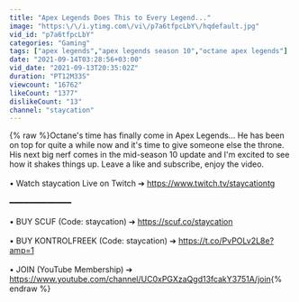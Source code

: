 ```yaml
---
title: "Apex Legends Does This to Every Legend..."
image: "https:\/\/i.ytimg.com\/vi\/p7a6tfpcLbY\/hqdefault.jpg"
vid_id: "p7a6tfpcLbY"
categories: "Gaming"
tags: ["apex legends","apex legends season 10","octane apex legends"]
date: "2021-09-14T03:28:56+03:00"
vid_date: "2021-09-13T20:35:02Z"
duration: "PT12M33S"
viewcount: "16762"
likeCount: "1377"
dislikeCount: "13"
channel: "staycation"
---
```

{% raw %}Octane's time has finally come in Apex Legends... He has been on top for quite a while now and it's time to give someone else the throne. His next big nerf comes in the mid-season 10 update and I'm excited to see how it shakes things up. Leave a like and subscribe, enjoy the video.<br /><br />• Watch staycation Live on Twitch ➔ <a rel="nofollow" target="blank" href="https://www.twitch.tv/staycationtg">https://www.twitch.tv/staycationtg</a><br /><br />━━━━━━━━━━━━━<br /> <br />• BUY SCUF (Code: staycation) ➔ <a rel="nofollow" target="blank" href="https://scuf.co/staycation">https://scuf.co/staycation</a> <br /><br />• BUY KONTROLFREEK (Code: staycation) ➔ <a rel="nofollow" target="blank" href="https://t.co/PvPOLv2L8e?amp=1">https://t.co/PvPOLv2L8e?amp=1</a><br /><br />• JOIN (YouTube Membership) ➔ <a rel="nofollow" target="blank" href="https://www.youtube.com/channel/UC0xPGXzaQgd13fcakY3751A/join">https://www.youtube.com/channel/UC0xPGXzaQgd13fcakY3751A/join</a>{% endraw %}
